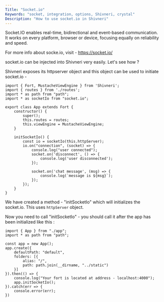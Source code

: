 ```yaml
---
Title: "Socket.io"
Keywords: "socket, integration, options, Shivneri, crystal"
Description: "How to use socket.io in Shivneri"
---
```


Socket.IO enables real-time, bidirectional and event-based communication.
It works on every platform, browser or device, focusing equally on reliability and speed.

For more info about socke.io, visit - https://socket.io/

socket.io can be injected into Shivneri very easily. Let's see how ?

Shivneri exposes its httpserver object and this object can be used to initiate socket.io - 

```
import { Fort, MustacheViewEngine } from 'Shivneri';
import { routes } from './routes';
import * as path from "path";
import * as socketIo from "socket.io";

export class App extends Fort {
    constructor() {
        super();
        this.routes = routes;
        this.viewEngine = MustacheViewEngine;
    }

    initSocketIo() {
        const io = socketIo(this.httpServer);
        io.on("connection", (socket) => {
            console.log("user connected");
            socket.on('disconnect', () => {
                console.log('user disconnected');
            });

            socket.on('chat message', (msg) => {
                console.log(`message is ${msg}`);
            });
        });
    }
}

```

We have created a method - "initSocketIo" which will initializes the socket.io. This uses `httpServer` object.

Now you need to call "initSocketIo" - you should call it after the app has been initialized like this :

```
import { App } from "./app";
import * as path from "path";

const app = new App();
app.create({
    defaultPath: "default",
    folders: [{
        alias: "/",
        path: path.join(__dirname, "../static")
    }]
}).then(() => {
    console.log("Your fort is located at address - localhost:4000");
    app.initSocketIo();
}).catch(err => {
    console.error(err);
})
```